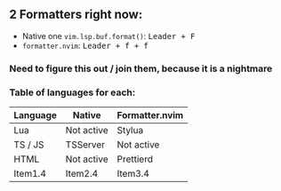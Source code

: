 ## 2 Formatters right now: 
- Native one `vim.lsp.buf.format()`: <kbd>Leader + F</kbd>
- `formatter.nvim`: <kbd>Leader + f + f</kbd>  


### Need to figure this out / join them, because it is a nightmare
### Table of languages for each:

| Language | Native        | Formatter.nvim  |
|--------- | ------------- | --------------- |
| Lua      | Not active    | Stylua          |
| TS / JS  | TSServer      | Not active      |
| HTML     | Not active    | Prettierd       |
| Item1.4  | Item2.4       | Item3.4         |

